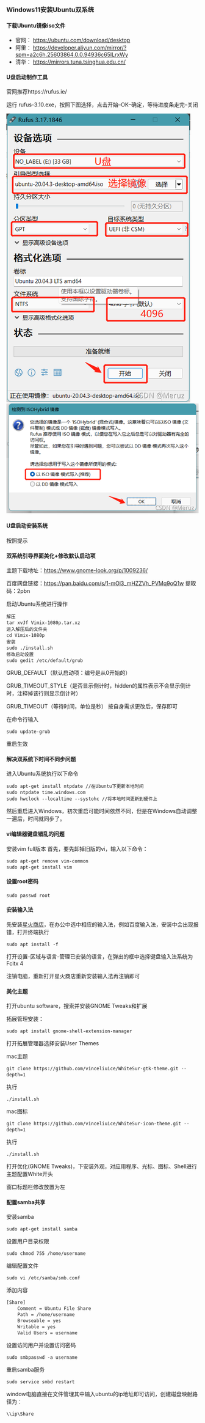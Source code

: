 ### Windows11安装Ubuntu双系统
#### 下载Ubuntu镜像iso文件
* 官网：
https://ubuntu.com/download/desktop
* 阿里：
https://developer.aliyun.com/mirror/?spm=a2c6h.25603864.0.0.94936c65ILrxWy
* 清华：
https://mirrors.tuna.tsinghua.edu.cn/

#### U盘启动制作工具
官网推荐https://rufus.ie/

运行 rufus-3.10.exe，按照下图选择，点击开始–OK–确定，等待进度条走完–关闭

![rufus](../img/rufus.png)
![rufus2](../img/rufus2.png)

#### U盘启动安装系统
按照提示

#### 双系统引导界面美化+修改默认启动项
主题下载地址：https://www.gnome-look.org/p/1009236/

百度网盘链接：https://pan.baidu.com/s/1-mOl3_mHZZVh_PVMq9oQ1w 提取码：2pbn

启动Ubuntu系统进行操作
```
解压
tar xvJf Vimix-1080p.tar.xz
进入解压后的文件夹
cd Vimix-1080p
安装
sudo ./install.sh
修改启动设置
sudo gedit /etc/default/grub
```
GRUB_DEFAULT（默认启动项：编号是从0开始的）

GRUB_TIMEOUT_STYLE（是否显示倒计时，hidden的属性表示不会显示倒计时，注释掉该行则显示倒计时）

GRUB_TIMEOUT（等待时间，单位是秒）
按自身需求更改后，保存即可

在命令行输入
```
sudo update-grub
```
重启生效

#### 解决双系统下时间不同步问题
进入Ubuntu系统执行以下命令
```
sudo apt-get install ntpdate //在Ubuntu下更新本地时间
sudo ntpdate time.windows.com
sudo hwclock --localtime --systohc //将本地时间更新到硬件上
```   
然后重启进入Windows，初次重启可能时间依然不同，但是在Windows自动调整一遍后，时间就同步了。
#### vi编辑器键盘错乱的问题
安装vim full版本
首先，要先卸掉旧版的vi，输入以下命令：
```
sudo apt-get remove vim-common
sudo apt-get install vim
```
#### 设置root密码
```
sudo passwd root
```
#### 安装输入法
先安装[星火商店](https://spark-app.store/)，在办公中选中相应的输入法，例如百度输入法，安装中会出现报错，打开终端执行
```
sudo apt install -f
```
打开设置-区域与语言-管理已安装的语言，在弹出的框中选择键盘输入法系统为Fcitx 4

注销电脑，重新打开星火商店重新安装输入法再注销即可

#### 美化主题
打开ubuntu software，搜索并安装GNOME Tweaks和扩展

拓展管理安装：
```
sudo apt install gnome-shell-extension-manager
```
打开拓展管理器选择安装User Themes

mac主题
```
git clone https://github.com/vinceliuice/WhiteSur-gtk-theme.git --depth=1
```
执行
```
./install.sh
```
mac图标
```
git clone https://github.com/vinceliuice/WhiteSur-icon-theme.git --depth=1
```
执行
```
./install.sh
```

打开优化(GNOME Tweaks)，下安装外观，对应用程序、光标、图标、Shell进行主题配置White开头

窗口标题栏修改放置为左

#### 配置samba共享
安装samba
```
sudo apt-get install samba
```
设置用户目录权限
```
sudo chmod 755 /home/username
```
编辑配置文件
```
sudo vi /etc/samba/smb.conf
```
添加内容
```
[Share]  
    Comment = Ubuntu File Share  
    Path = /home/username  
    Browseable = yes  
    Writable = yes  
    Valid Users = username
```
设置访问用户并设置访问密码
```
sudo smbpasswd -a username
```
重启samba服务
```
sudo service smbd restart
```
window电脑直接在文件管理其中输入ubuntu的ip地址即可访问，创建磁盘映射路径为：
```
\\ip\Share
```